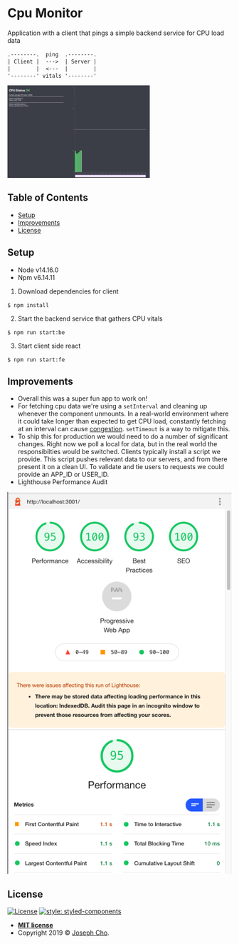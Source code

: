 # Cpu Monitor
Application with a client that pings a simple backend service for CPU load data

```
.--------.  ping  .--------.
| Client |  --->  | Server |
|        |  <---  |        |
'--------' vitals '--------'
```

<img src="load-sample.gif" />


## Table of Contents

- [Setup](#Setup)
- [Improvements](#Improvements)
- [License](#License)


## Setup

- Node v14.16.0
- Npm v6.14.11

1) Download dependencies for client
```shell
$ npm install
```

2) Start the backend service that gathers CPU vitals
```shell
$ npm run start:be
```

3) Start client side react 
```shell
$ npm run start:fe
```


## Improvements
- Overall this was a super fun app to work on!
- For fetching cpu data we're using a `setInterval` and cleaning up whenever the component unmounts. In a real-world environment where it could take longer than expected to get CPU load, constantly fetching at an interval can cause [congestion](https://weblogs.asp.net/bleroy/setinterval-is-moderately-evil). `setTimeout` is a way to mitigate this.
- To ship this for production we would need to do a number of significant changes. Right now we poll a local for data, but in the real world the responsibilties would be switched. Clients typically install a script we provide. This script pushes relevant data to our servers, and from there present it on a clean UI. To validate and tie users to requests we could provide an APP_ID or USER_ID.
- Lighthouse Performance Audit

<img src="lighthouse-audit.png"/>

## License

[![License](http://img.shields.io/:license-mit-blue.svg?style=flat-square)](http://badges.mit-license.org)
[![style: styled-components](https://img.shields.io/badge/style-%F0%9F%92%85%20styled--components-orange.svg?colorB=daa357&colorA=db748e)](https://github.com/styled-components/styled-components)

- **[MIT license](http://opensource.org/licenses/mit-license.php)**
- Copyright 2019 © <a href="https://www.linkedin.com/in/jscho13/" target="_blank">Joseph Cho</a>.

